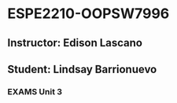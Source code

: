 # ESPE2210-OOPSW7996
## Instructor: Edison Lascano
## Student: Lindsay Barrionuevo
### EXAMS Unit 3
